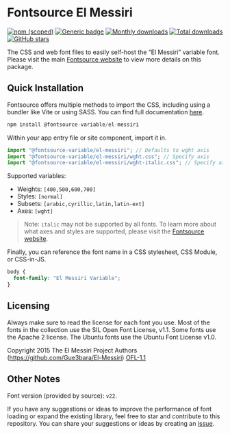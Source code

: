 # Fontsource El Messiri

[![npm (scoped)](https://img.shields.io/npm/v/@fontsource-variable/el-messiri?color=brightgreen)](https://www.npmjs.com/package/@fontsource-variable/el-messiri) [![Generic badge](https://img.shields.io/badge/fontsource-passing-brightgreen)](https://github.com/fontsource/fontsource) [![Monthly downloads](https://badgen.net/npm/dm/@fontsource-variable/el-messiri)](https://github.com/fontsource/fontsource) [![Total downloads](https://badgen.net/npm/dt/@fontsource-variable/el-messiri)](https://github.com/fontsource/fontsource) [![GitHub stars](https://img.shields.io/github/stars/fontsource/fontsource.svg?style=social&label=Star)](https://github.com/fontsource/fontsource/stargazers)

The CSS and web font files to easily self-host the “El Messiri” variable font. Please visit the main [Fontsource website](https://fontsource.org/fonts/el-messiri) to view more details on this package.

## Quick Installation

Fontsource offers multiple methods to import the CSS, including using a bundler like Vite or using SASS. You can find full documentation [here](https://fontsource.org/docs/getting-started/introduction).

```javascript
npm install @fontsource-variable/el-messiri
```

Within your app entry file or site component, import it in.

```javascript
import "@fontsource-variable/el-messiri"; // Defaults to wght axis
import "@fontsource-variable/el-messiri/wght.css"; // Specify axis
import "@fontsource-variable/el-messiri/wght-italic.css"; // Specify axis and style
```

Supported variables:
- Weights: `[400,500,600,700]`
- Styles: `[normal]`
- Subsets: `[arabic,cyrillic,latin,latin-ext]`
- Axes: `[wght]`

> Note: `italic` may not be supported by all fonts. To learn more about what axes and styles are supported, please visit the [Fontsource website](https://fontsource.org/fonts/el-messiri).

Finally, you can reference the font name in a CSS stylesheet, CSS Module, or CSS-in-JS.

```css
body {
  font-family: "El Messiri Variable";
}
```

## Licensing
Always make sure to read the license for each font you use. Most of the fonts in the collection use the SIL Open Font License, v1.1. Some fonts use the Apache 2 license. The Ubuntu fonts use the Ubuntu Font License v1.0.

Copyright 2015 The El Messiri Project Authors (https://github.com/Gue3bara/El-Messiri)
[OFL-1.1](http://scripts.sil.org/OFL)

## Other Notes
Font version (provided by source): `v22`.

If you have any suggestions or ideas to improve the performance of font loading or expand the existing library, feel free to star and contribute to this repository. You can share your suggestions or ideas by creating an [issue](https://github.com/fontsource/fontsource/issues).